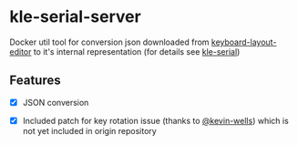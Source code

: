 # kle-serial-server

Docker util tool for conversion json downloaded from [keyboard-layout-editor](http://www.keyboard-layout-editor.com/)
to it's internal representation (for details see [kle-serial](https://github.com/ijprest/kle-serial))

## Features

- [x] JSON conversion
- [x] Included patch for key rotation issue (thanks to [@kevin-wells](https://github.com/ijprest/kle-serial/pull/1))
  which is not yet included in origin repository

